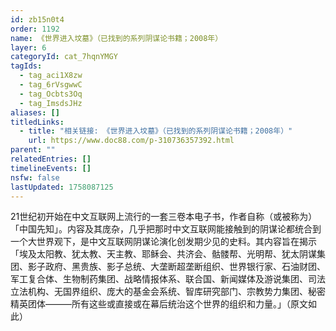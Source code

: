 ```yaml
---
id: zb15n0t4
order: 1192
name: 《世界进入坟墓》（已找到的系列阴谋论书籍；2008年）
layer: 6
categoryId: cat_7hqnYMGY
tagIds:
  - tag_aci1X8zw
  - tag_6rVsgwwC
  - tag_Ocbts3Oq
  - tag_ImsdsJHz
aliases: []
titledLinks:
  - title: "相关链接: 《世界进入坟墓》（已找到的系列阴谋论书籍；2008年）"
    url: https://www.doc88.com/p-310736357392.html
parent: ""
relatedEntries: []
timelineEvents: []
nsfw: false
lastUpdated: 1758087125
---
```


21世纪初开始在中文互联网上流行的一套三卷本电子书，作者自称（或被称为）「中国先知」。内容及其庞杂，几乎把那时中文互联网能接触到的阴谋论都统合到一个大世界观下，是中文互联网阴谋论演化创发期少见的史料。其内容旨在揭示「埃及太阳教、犹太教、天主教、耶稣会、共济会、骷髅帮、光明帮、犹太阴谋集团、影子政府、黑贵族、影子总统、大垄断超垄断组织、世界银行家、石油财团、军工复合体、生物制药集团、战略情报体系、联合国、新闻媒体及游说集团、司法立法机构、无国界组织、庞大的基金会系统、智库研究部门、宗教势力集团、秘密精英团体―――所有这些或直接或在幕后统治这个世界的组织和力量。」（原文如此）